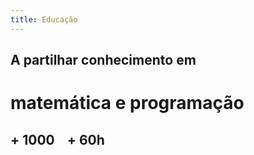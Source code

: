 ```yaml
---
title: Educação
---
```


## A partilhar conhecimento em

# matemática e programação

## + <i class="far fa-user"></i> 1000 &nbsp;&nbsp; + <i class="far fa-clock"></i> 60h
